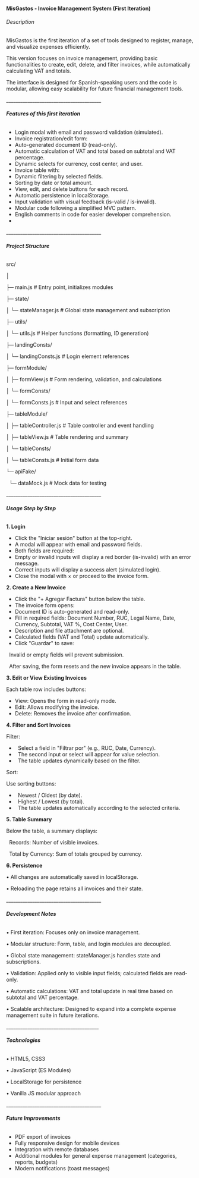 #### **MisGastos - Invoice Management System (First Iteration)**

###### Description

MisGastos is the first iteration of a set of tools designed to register, manage, and visualize expenses efficiently.

This version focuses on invoice management, providing basic functionalities to create, edit, delete, and filter invoices, while automatically calculating VAT and totals.

The interface is designed for Spanish-speaking users and the code is modular, allowing easy scalability for future financial management tools.

\_\_\_\_\_\_\_\_\_\_\_\_\_\_\_\_\_\_\_\_\_\_\_\_\_\_\_\_\_\_\_\_\_\_\_\_\_\_\_\_



###### **Features of this first iteration**

* Login modal with email and password validation (simulated).
* Invoice registration/edit form:
* Auto-generated document ID (read-only).
* Automatic calculation of VAT and total based on subtotal and VAT percentage.
* Dynamic selects for currency, cost center, and user.
* Invoice table with:
* Dynamic filtering by selected fields.
* Sorting by date or total amount.
* View, edit, and delete buttons for each record.
* Automatic persistence in localStorage.
* Input validation with visual feedback (is-valid / is-invalid).
* Modular code following a simplified MVC pattern.
* English comments in code for easier developer comprehension.
* 

\_\_\_\_\_\_\_\_\_\_\_\_\_\_\_\_\_\_\_\_\_\_\_\_\_\_\_\_\_\_\_\_\_\_\_\_\_\_\_\_



###### **Project Structure**



src/

│

├─ main.js                  # Entry point, initializes modules

├─ state/

│  └─ stateManager.js       # Global state management and subscription

├─ utils/

│  └─ utils.js              # Helper functions (formatting, ID generation)

├─ landingConsts/

│  └─ landingConsts.js      # Login element references

├─ formModule/

│  ├─ formView.js           # Form rendering, validation, and calculations

│  └─ formConsts/

│     └─ formConsts.js      # Input and select references

├─ tableModule/

│  ├─ tableController.js    # Table controller and event handling

│  ├─ tableView.js          # Table rendering and summary

│  └─ tableConsts/

│     └─ tableConsts.js     # Initial form data

└─ apiFake/

   └─ dataMock.js           # Mock data for testing



\_\_\_\_\_\_\_\_\_\_\_\_\_\_\_\_\_\_\_\_\_\_\_\_\_\_\_\_\_\_\_\_\_\_\_\_\_\_\_\_



###### **Usage Step by Step**



**1. Login**



* Click the "Iniciar sesión" button at the top-right.
* A modal will appear with email and password fields.
* Both fields are required:
* Empty or invalid inputs will display a red border (is-invalid) with an error message.
* Correct inputs will display a success alert (simulated login).
* Close the modal with × or proceed to the invoice form.



**2. Create a New Invoice**



* Click the "+ Agregar Factura" button below the table.
* The invoice form opens:
* Document ID is auto-generated and read-only.
* Fill in required fields: Document Number, RUC, Legal Name, Date, Currency, Subtotal, VAT %, Cost Center, User.
* Description and file attachment are optional.
* Calculated fields (VAT and Total) update automatically.
* Click "Guardar" to save:

 	Invalid or empty fields will prevent submission.

 	After saving, the form resets and the new invoice appears in the table.



**3. Edit or View Existing Invoices**



Each table row includes buttons:

* View: Opens the form in read-only mode.
* Edit: Allows modifying the invoice.
* Delete: Removes the invoice after confirmation.



**4. Filter and Sort Invoices**



Filter:

*  	Select a field in "Filtrar por" (e.g., RUC, Date, Currency).
*  	The second input or select will appear for value selection.
*  	The table updates dynamically based on the filter.



Sort:



Use sorting buttons:

*  	Newest / Oldest (by date).
*  	Highest / Lowest (by total).
*  	The table updates automatically according to the selected criteria.



**5. Table Summary**



Below the table, a summary displays:

&nbsp;	Records: Number of visible invoices.

&nbsp;	Total by Currency: Sum of totals grouped by currency.



**6. Persistence**

•	All changes are automatically saved in localStorage.

•	Reloading the page retains all invoices and their state.

\_\_\_\_\_\_\_\_\_\_\_\_\_\_\_\_\_\_\_\_\_\_\_\_\_\_\_\_\_\_\_\_\_\_\_\_\_\_\_\_



###### **Development Notes**

•	First iteration: Focuses only on invoice management.

•	Modular structure: Form, table, and login modules are decoupled.

•	Global state management: stateManager.js handles state and subscriptions.

•	Validation: Applied only to visible input fields; calculated fields are read-only.

•	Automatic calculations: VAT and total update in real time based on subtotal and VAT percentage.

•	Scalable architecture: Designed to expand into a complete expense management suite in future iterations.



\_\_\_\_\_\_\_\_\_\_\_\_\_\_\_\_\_\_\_\_\_\_\_\_\_\_\_\_\_\_\_\_\_\_\_\_\_\_\_



###### **Technologies**

•	HTML5, CSS3

•	JavaScript (ES Modules)

•	LocalStorage for persistence

•	Vanilla JS modular approach

\_\_\_\_\_\_\_\_\_\_\_\_\_\_\_\_\_\_\_\_\_\_\_\_\_\_\_\_\_\_\_\_\_\_\_\_\_\_\_\_



###### **Future Improvements**


* PDF export of invoices
* Fully responsive design for mobile devices
* Integration with remote databases
* Additional modules for general expense management (categories, reports, budgets)
* Modern notifications (toast messages)
